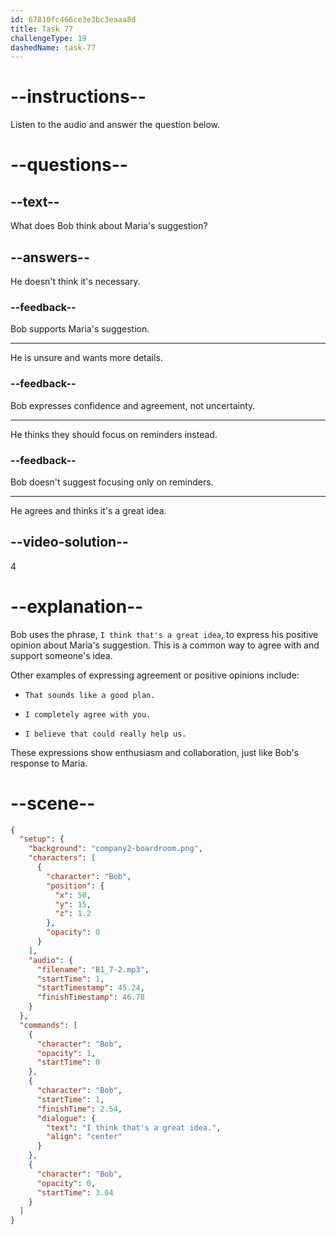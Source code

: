 ```yaml
---
id: 67810fc466ce3e3bc3eaaa8d
title: Task 77
challengeType: 19
dashedName: task-77
---
```


<!-- (Audio) Bob: I think that's a great idea. -->

# --instructions--

Listen to the audio and answer the question below.

# --questions--

## --text--

What does Bob think about Maria's suggestion?

## --answers--

He doesn't think it's necessary.

### --feedback--

Bob supports Maria's suggestion.

---

He is unsure and wants more details.

### --feedback--

Bob expresses confidence and agreement, not uncertainty.

---

He thinks they should focus on reminders instead.

### --feedback--

Bob doesn't suggest focusing only on reminders.

---

He agrees and thinks it's a great idea.

## --video-solution--

4

# --explanation--

Bob uses the phrase, `I think that's a great idea`, to express his positive opinion about Maria's suggestion. This is a common way to agree with and support someone's idea.

Other examples of expressing agreement or positive opinions include:

- `That sounds like a good plan.`

- `I completely agree with you.`

- `I believe that could really help us.`

These expressions show enthusiasm and collaboration, just like Bob's response to Maria.

# --scene--

```json
{
  "setup": {
    "background": "company2-boardroom.png",
    "characters": [
      {
        "character": "Bob",
        "position": {
          "x": 50,
          "y": 15,
          "z": 1.2
        },
        "opacity": 0
      }
    ],
    "audio": {
      "filename": "B1_7-2.mp3",
      "startTime": 1,
      "startTimestamp": 45.24,
      "finishTimestamp": 46.78
    }
  },
  "commands": [
    {
      "character": "Bob",
      "opacity": 1,
      "startTime": 0
    },
    {
      "character": "Bob",
      "startTime": 1,
      "finishTime": 2.54,
      "dialogue": {
        "text": "I think that's a great idea.",
        "align": "center"
      }
    },
    {
      "character": "Bob",
      "opacity": 0,
      "startTime": 3.04
    }
  ]
}
```
